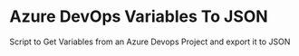 # Azure DevOps Variables To JSON

Script to Get Variables from an Azure Devops Project and export it to JSON
